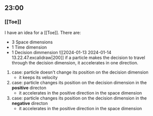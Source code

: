
## 23:00
### [[Toe]] 
I have an idea for a [[Toe]]. There are:
- 3 Space dimensions
- 1 Time dimension
- 1 Decision dimmension
![[2024-01-13 2024-01-14 13.22.47.excalidraw|200]]
if a particle makes the decision to travel through the decision dimension, it accelerates in one direction. 
1. case: particle doesn't change its position on the decision dimension
	- it keeps its velocity
2.  case: particle changes its position on the decision dimension in the **positive** directon
	- it accelerates in the positive direction in the space dimension
3.  case: particle changes its position on the decision dimension in the **negative** directon
	- it accelerates in the positive direction in the space dimension